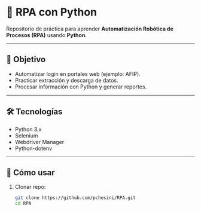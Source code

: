 # 🤖 RPA con Python

Repositorio de práctica para aprender **Automatización Robótica de Procesos (RPA)** usando **Python**.

---

## 🎯 Objetivo
- Automatizar login en portales web (ejemplo: AFIP).
- Practicar extracción y descarga de datos.
- Procesar información con Python y generar reportes.

---

## 🛠️ Tecnologías
- Python 3.x
- Selenium
- Webdriver Manager
- Python-dotenv

---

## 🚀 Cómo usar
1. Clonar repo:
   ```bash
   git clone https://github.com/pchesini/RPA.git
   cd RPA
